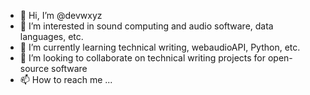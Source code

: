- 👋 Hi, I’m @devwxyz
- 👀 I’m interested in sound computing and audio software, data languages, etc.
- 🌱 I’m currently learning technical writing, webaudioAPI, Python, etc.
- 💞️ I’m looking to collaborate on technical writing projects for open-source software
- 📫 How to reach me ...

<!---
devwxyz/devwxyz is a ✨ special ✨ repository because its `README.md` (this file) appears on your GitHub profile.
You can click the Preview link to take a look at your changes.
--->
